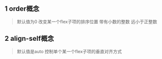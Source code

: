 ## 1 order概念
> 默认值为0 改变某一个flex子项的排序位置 带有小数的整数 远小于正整数

## 2 align-self概念
> 默认值是auto 控制单个某一个flex子项的垂直对齐方式
